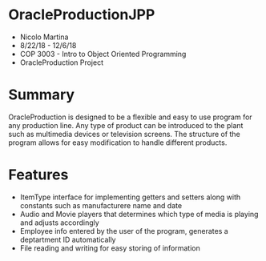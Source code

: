 # OracleProductionJPP
* Nicolo Martina
* 8/22/18 - 12/6/18
* COP 3003 - Intro to Object Oriented Programming
* OracleProduction Project

# Summary
<p> OracleProduction is designed to be a flexible and easy to use program for any production line. Any type of product can be introduced to the plant such as multimedia devices or television screens. The structure of the program allows for easy modification to handle different products. </p>

# Features
* ItemType interface for implementing getters and setters along with constants such as manufacturere name and date
* Audio and Movie players that determines which type of media is playing and adjusts accordingly
* Employee info entered by the user of the program, generates a deptartment ID automatically
* File reading and writing for easy storing of information
